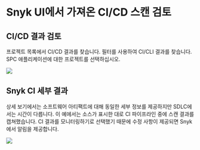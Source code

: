 # Snyk UI에서 가져온 CI/CD 스캔 검토

## CI/CD 결과 검토

프로젝트 목록에서 CI/CD 결과를 찾습니다. 필터를 사용하여 CI/CLI 결과를 찾습니다. SPC 애플리케이션에 대한 프로젝트를 선택하십시오.

![](https://partner-workshop-assets.s3.us-east-2.amazonaws.com/screen-shot-2020-08-26-at-3.52.29-pm.png)

## Snyk CI 세부 결과

상세 보기에서는 소프트웨어 아티팩트에 대해 동일한 세부 정보를 제공하지만 SDLC에서는 시간이 다릅니다. 이 예에서는 소스가 표시한 대로 CI 파이프라인 중에 스캔 결과를 캡쳐했습니다. CI 결과를 모니터링하기로 선택했기 때문에 수정 사항이 제공되면 Snyk에서 알림을 제공합니다.

![](https://partner-workshop-assets.s3.us-east-2.amazonaws.com/artifact\_ci\_cd\_review.png)
